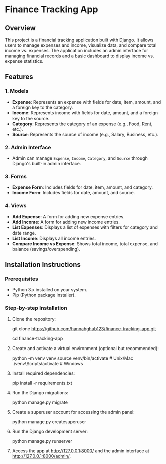 # Finance Tracking App

## Overview
This project is a financial tracking application built with Django. It allows users to manage expenses and income, visualize data, and compare total income vs. expenses. The application includes an admin interface for managing financial records and a basic dashboard to display income vs. expense statistics.

## Features
### 1. Models
- **Expense**: Represents an expense with fields for date, item, amount, and a foreign key to the category.
- **Income**: Represents income with fields for date, amount, and a foreign key to the source.
- **Category**: Represents the category of an expense (e.g., Food, Rent, etc.).
- **Source**: Represents the source of income (e.g., Salary, Business, etc.).

### 2. Admin Interface
- Admin can manage `Expense`, `Income`, `Category`, and `Source` through Django's built-in admin interface.

### 3. Forms
- **Expense Form**: Includes fields for date, item, amount, and category.
- **Income Form**: Includes fields for date, amount, and source.

### 4. Views
- **Add Expense**: A form for adding new expense entries.
- **Add Income**: A form for adding new income entries.
- **List Expenses**: Displays a list of expenses with filters for category and date range.
- **List Income**: Displays all income entries.
- **Compare Income vs Expense**: Shows total income, total expense, and balance (savings/overspending).


## Installation Instructions

### Prerequisites

- Python 3.x installed on your system.
- Pip (Python package installer).

### Step-by-step Installation

1. Clone the repository:

   git clone https://github.com/hannahghub123/finance-tracking-app.git

   cd finance-tracking-app

3. Create and activate a virtual environment (optional but recommended):

    python -m venv venv
    source venv/bin/activate  # Unix/Mac
    .\venv\Scripts\activate  # Windows

4. Install required dependencies:

    pip install -r requirements.txt

5. Run the Django migrations:

    python manage.py migrate

6. Create a superuser account for accessing the admin panel:

    python manage.py createsuperuser

7. Run the Django development server:

    python manage.py runserver

8. Access the app at http://127.0.0.1:8000/ and the admin interface at http://127.0.0.1:8000/admin/.
